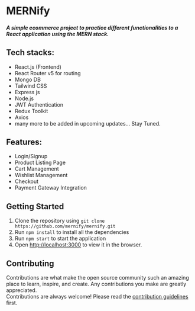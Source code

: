 # MERNify

##### A simple ecommerce project to practice different functionalities to a React application using the MERN stack.

## Tech stacks:

- React.js (Frontend)
- React Router v5 for routing
- Mongo DB
- Tailwind CSS
- Express js
- Node.js
- JWT Authentication
- Redux Toolkit
- Axios
- many more to be added in upcoming updates... Stay Tuned.

## Features:

- Login/Signup
- Product Listing Page
- Cart Management
- Wishlist Management
- Checkout
- Payment Gateway Integration

## Getting Started

1. Clone the repository using `git clone https://github.com/mernify/mernify.git`
2. Run `npm install` to install all the dependencies
3. Run `npm start` to start the application
4. Open [http://localhost:3000](http://localhost:3000) to view it in the browser.

## Contributing

Contributions are what make the open source community such an amazing place to learn, inspire, and create. Any contributions you make are greatly appreciated.  
Contributions are always welcome! Please read the [contribution guidelines](CONTRIBUTING.md) first.
